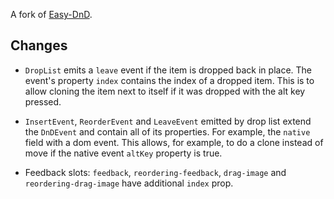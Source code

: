 A fork of [Easy-DnD](https://github.com/rlemaigre/Easy-DnD).

## Changes

- `DropList` emits a `leave` event if the item is dropped back in place. The event's property `index` contains the index of a dropped item. This is to allow cloning the item next to itself if it was dropped with the alt key pressed.

- `InsertEvent`, `ReorderEvent` and `LeaveEvent` emitted by drop list extend the `DnDEvent` and contain all of its properties. For example, the `native` field with a dom event. This allows, for example, to do a clone instead of move if the native event `altKey` property is true.    

- Feedback slots: `feedback`, `reordering-feedback`, `drag-image` and `reordering-drag-image` have additional `index` prop.
